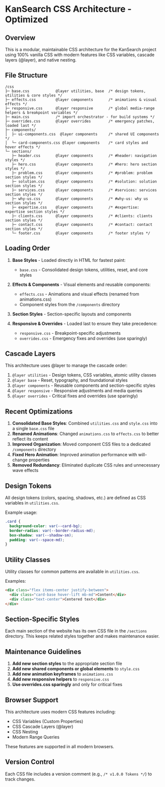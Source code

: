 # KanSearch CSS Architecture - Optimized

## Overview

This is a modular, maintainable CSS architecture for the KanSearch project using 100% vanilla CSS with modern features like CSS variables, cascade layers (@layer), and native nesting.

## File Structure

```
/css
├─ base.css            @layer utilities, base  /* design tokens, utilities & core styles */
├─ effects.css         @layer components       /* animations & visual effects */
├─ responsive.css      @layer responsive       /* global media-range helpers & breakpoint variables */
├─ main.css            /* import orchestrator - for build systems */
├─ overrides.css       @layer overrides        /* emergency patches, loaded last */
├─ components/
│  ├─ ui-components.css  @layer components     /* shared UI components */
│  └─ card-components.css @layer components    /* card styles and hover effects */
└─ sections/
   ├─ header.css       @layer components       /* #header: navigation styles */
   ├─ hero.css         @layer components       /* #hero: hero section styles */
   ├─ problem.css      @layer components       /* #problem: problem section styles */
   ├─ solution.css     @layer components       /* #solution: solution section styles */
   ├─ services.css     @layer components       /* #services: services section styles */
   ├─ why-us.css       @layer components       /* #why-us: why us section styles */
   ├─ expertise.css    @layer components       /* #expertise: expertise section styles */
   ├─ clients.css      @layer components       /* #clients: clients section styles */
   ├─ contact.css      @layer components       /* #contact: contact section styles */
   └─ footer.css       @layer components       /* footer styles */
```

## Loading Order

1. **Base Styles** - Loaded directly in HTML for fastest paint:

   - `base.css` - Consolidated design tokens, utilities, reset, and core styles

2. **Effects & Components** - Visual elements and reusable components:

   - `effects.css` - Animations and visual effects (renamed from animations.css)
   - Component styles from the `/components` directory

3. **Section Styles** - Section-specific layouts and components

4. **Responsive & Overrides** - Loaded last to ensure they take precedence:
   - `responsive.css` - Breakpoint-specific adjustments
   - `overrides.css` - Emergency fixes and overrides (use sparingly)

## Cascade Layers

This architecture uses @layer to manage the cascade order:

1. `@layer utilities` - Design tokens, CSS variables, atomic utility classes
2. `@layer base` - Reset, typography, and foundational styles
3. `@layer components` - Reusable components and section-specific styles
4. `@layer responsive` - Responsive adjustments and media queries
5. `@layer overrides` - Critical fixes and overrides (use sparingly)

## Recent Optimizations

1. **Consolidated Base Styles**: Combined `utilities.css` and `style.css` into a single `base.css` file
2. **Renamed Animations**: Changed `animations.css` to `effects.css` to better reflect its content
3. **Improved Organization**: Moved component CSS files to a dedicated `/components` directory
4. **Fixed Hero Animation**: Improved animation performance with will-change properties
5. **Removed Redundancy**: Eliminated duplicate CSS rules and unnecessary wave effects

## Design Tokens

All design tokens (colors, spacing, shadows, etc.) are defined as CSS variables in `utilities.css`.

Example usage:

```css
.card {
  background-color: var(--card-bg);
  border-radius: var(--border-radius-md);
  box-shadow: var(--shadow-sm);
  padding: var(--space-md);
}
```

## Utility Classes

Utility classes for common patterns are available in `utilities.css`.

Examples:

```html
<div class="flex items-center justify-between">
  <div class="card-base hover-lift mb-md">Content</div>
  <div class="text-center">Centered text</div>
</div>
```

## Section-Specific Styles

Each main section of the website has its own CSS file in the `/sections` directory. This keeps related styles together and makes maintenance easier.

## Maintenance Guidelines

1. **Add new section styles** to the appropriate section file
2. **Add new shared components or global elements** to `style.css`
3. **Add new animation keyframes** to `animations.css`
4. **Add new responsive helpers** to `responsive.css`
5. **Use overrides.css sparingly** and only for critical fixes

## Browser Support

This architecture uses modern CSS features including:

- CSS Variables (Custom Properties)
- CSS Cascade Layers (@layer)
- CSS Nesting
- Modern Range Queries

These features are supported in all modern browsers.

## Version Control

Each CSS file includes a version comment (e.g., `/* v1.0.0 Tokens */`) to track changes.
